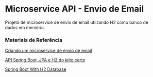# Microservice API - Envio de Email

Projeto de microservice de envio de email utlizando H2 como banco de dados em memória.

### Materiais de Referência

[Criando um microservice de envio de email](https://www.youtube.com/watch?v=ZBleZzJf6ro)

[API Spring Boot, JPA e H2 do jeito certo](https://www.youtube.com/watch?v=HHXn-nT3g10)

[Spring Boot With H2 Database](https://www.baeldung.com/spring-boot-h2-database)
